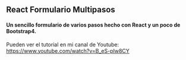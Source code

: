 ## React Formulario Multipasos

#### Un sencillo formulario de varios pasos hecho con React y un poco de Bootstrap4.

Pueden ver el tutorial en mi canal de Youtube:
https://www.youtube.com/watch?v=B_eS-pIw8CY

